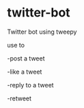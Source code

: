 # twitter-bot

Twitter bot using tweepy

use to 

-post a tweet

-like a tweet

-reply to a tweet

-retweet
